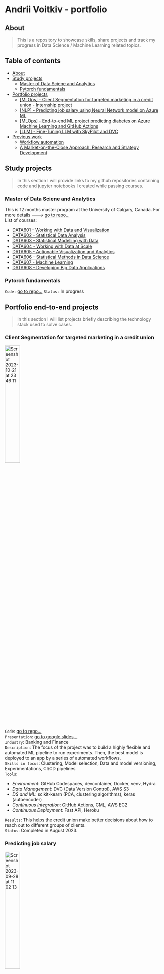 <!--
**avoytkiv/avoytkiv** is a ✨ _special_ ✨ repository because its `README.md` (this file) appears on your GitHub profile.

Here are some ideas to get you started:

- 🔭 I’m currently working on ...
- 🌱 I’m currently learning ...
- 👯 I’m looking to collaborate on ...
- 🤔 I’m looking for help with ...
- 💬 Ask me about ...
- 📫 How to reach me: ...
- 😄 Pronouns: ...
- ⚡ Fun fact: ...
-->

# Andrii Voitkiv - portfolio
## About
> This is a repository to showcase skills, share projects and track my progress in Data Science / Machine Learning related topics. 

## Table of contents
- [About](#About)
- [Study projects](#Study-projects)
  - [Master of Data Sciene and Analytics](#Master-of-Data-Sciene-and-Analytics)
  - [Pytorch fundamentals](#Pytorch-fundamentals)
- [Portfolio projects](#Portfolio-projects) 
  - [[MLOps] - Client Segmentation for targeted marketing in a credit union - Internship project](#Client-Segmentation-for-targeted-marketing-in-a-credit-union)
  - [[NLP] - Predicting job salary using Neural Network model on Azure ML](#Predicting-job-salary)
  - [[MLOps] - End-to-end ML project predicting diabetes on Azure Machine Learning and GitHub Actions](#Predicting-diabetes-on-Azure-ML-with-GitHub-Actions)
  - [[LLM] - Fine-Tuning LLM with SkyPilot and DVC](#Fine-Tuning-LLM-with-SkyPilot-and-DVC)
- [Previous work](#Previous-work)
  - [Workflow automation](https://github.com/avoytkiv/automating-workflow)
  - [A Market-on-the-Close Approach: Research and Strategy Development](https://github.com/avoytkiv/moc_imbalance_flip)
<!--
- [Certificates](#Certificates)
-->


## Study projects
> In this section I will provide links to my github repositories containing code and jupyter notebooks I created while passing courses.

### Master of Data Sciene and Analytics
This is 12 months master program at the University of Calgary, Canada. 
For more details ---> [go to repo...](https://github.com/avoytkiv/MDSA-UofC)   
List of courses:
- [DATA601 - Working with Data and Visualization](DATA601/README.md)
- [DATA602 - Statistical Data Analysis](DATA602/README.md)
- [DATA603 - Statistical Modelling with Data](DATA603/README.md)
- [DATA604 - Working with Data at Scale](DATA604/README.md)
- [DATA605 - Actionable Visualization and Analytics](DATA605/README.md)
- [DATA606 - Statistical Methods in Data Science](DATA606/README.md)
- [DATA607 - Machine Learning](DATA607/README.md)
- [DATA608 - Developing Big Data Applications](DATA608/README.md)  


### Pytorch fundamentals
`Code:` [go to repo...](https://github.com/avoytkiv/pytorch_fundamentals)
`Status:` In progress   


## Portfolio end-to-end projects
> In this section I will list projects briefly describing the technology stack used to solve cases.

### Client Segmentation for targeted marketing in a credit union 

<img width="31%" alt="Screenshot 2023-10-21 at 23 46 11" src="https://github.com/avoytkiv/avoytkiv/assets/74664634/6b75e82f-16da-4611-b81c-3c0a2d03e1f1">  


`Code`: [go to repo...](https://github.com/avoytkiv/credit-mlops)  
`Presentation`: [go to google slides...](https://docs.google.com/presentation/d/1pDSZ51ej2VtzNydxAlhoLrQY95iydV-mELwKtUmL1QI/edit?usp=sharing)  
`Industry`: Banking and Finance   
`Description`: The focus of the project was to build a highly flexible and automated ML pipeline to run experiments. Then, the best model is deployed to an app by a series of automated workflows.   
`Skills in focus`: Clustering, Model selection, Data and model versioning, Experimentations, CI/CD pipelines   
`Tools`:
 - *Environment*: GitHub Codespaces, devcontainer, Docker, venv, Hydra
 - *Data Management*: DVC (Data Version Control), AWS S3
 - *DS and ML*: scikit-kearn (PCA, clustering algorithms), keras (autoencoder)
 - *Continuous Integration*: GitHub Actions, CML, AWS EC2
 - *Continuous Deployment*: Fast API, Heroku  

`Results`: This helps the credit union make better decisions about how to reach out to different groups of clients.     
`Status`: Completed in August 2023.

### Predicting job salary

<img width="31%" alt="Screenshot 2023-09-28 at 11 02 13" src="https://github.com/avoytkiv/avoytkiv/assets/74664634/ca106b31-01c9-4f44-9893-6baa3421a202">   


`Code`: [go to repo...](https://github.com/avoytkiv/azml_predict_salary_nlp)   
`Description`: This is from Kaggle competition: "Adzuna wants to build a prediction engine for the salary of any UK job ad, so they can make huge improvements in the experience of users searching for jobs, and help employers and jobseekers figure out the market worth of different positions."   
`Data`: large dataset (hundreds of thousands of records), which is mostly unstructured text, with a few structured data fields.   
`Skills in focus`: Regression, Tokenization, Categorical Vectorization, Neural Networks, OOP, ML Pipeline (Azure CLI), Components (Azure CLI), Deployment       
`Tools`:
 - *Environment*: GitHub Codespaces, devcontainer, conda, Azure CLI, Azure ML Studio
 - *DS and ML*: PyTorch, scikit-learn   

`Status`: Completed in September 2023.   

### Predicting diabetes on Azure ML with GitHub Actions

<img width="31%" alt="Screenshot 2023-10-21 at 23 47 36" src="https://github.com/avoytkiv/avoytkiv/assets/74664634/59a4c85d-03b3-4642-98bb-e2f58802bdbd">  


`Code`: [go to repo...](https://github.com/avoytkiv/azml-github_actions-cicd)  
`Industry`: Healthcare   
`Description`:   
`Skills in focus`:  Logistic Regression, CI/CD pipelines, Linting, Testing, Package and Register the Model   
`Tools`:
 - *Environment*: GitHub Codespaces, devcontainer, Docker, venv
 - *Data Management*: Azure ML Datastore
 - *DS and ML*: scikit-kearn (Logistic regression)
 - *Continuous Integration*: GitHub Actions, Azure ML Resources (Job, Compute, Environment), flake8, pytest
 - *Continuous Deployment*:  MLFlow

`Results`: An automated workflow that will be triggered when a new model is registered. Once the workflow is triggered, the new registered model will be deployed to the production environment.   
`Status`: Completed in October 2023.

### Fine-Tuning-LLM-with-SkyPilot-and-DVC
   
<img width="31%" alt="Screenshot 2023-10-21 at 23 48 21" src="https://github.com/avoytkiv/avoytkiv/assets/74664634/95335731-45d0-4031-bc2b-c013e3a34c8a">  


`Code`: [go to repo...](https://github.com/avoytkiv/azml_finetune_llm)     
`Description`: Fine-tune the foundational LLM for hotel reviews' sentiment classification in the cloud on GPUs.  
`Skills in focus`: Text classification, Fine-tune LLM, Provision infrastructure, Checkpointing    
`Tools`:
 - *Environment*: GitHub Codespaces, devcontainer, Docker, venv   
 - *Infrastructure Management*: SkyPilot   
 - *DS and ML*: Transformer, PyTorch   
 - *Continuous ML*: DVC, Weights and Biases   

`Results`: Cost-optimized setup to run in the cloud to fine-tune LLM with continuous machine learning.  
`Status`: Completed in October 2023.


## Contacts
- Linkedin: https://www.linkedin.com/in/avoytkiv/
- E-mail: avoytkiv@gmail.com

